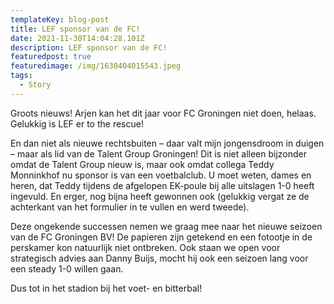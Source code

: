 ```yaml
---
templateKey: blog-post
title: LEF sponsor van de FC!
date: 2021-11-30T14:04:28.101Z
description: LEF sponsor van de FC!
featuredpost: true
featuredimage: /img/1630404015543.jpeg
tags:
  - Story
---
```

Groots nieuws! Arjen kan het dit jaar voor FC Groningen niet doen, helaas. Gelukkig is LEF er to the rescue!

En dan niet als nieuwe rechtsbuiten – daar valt mijn jongensdroom in duigen – maar als lid van de Talent Group Groningen! Dit is niet alleen bijzonder omdat de Talent Group nieuw is, maar ook omdat collega Teddy Monninkhof nu sponsor is van een voetbalclub. U moet weten, dames en heren, dat Teddy tijdens de afgelopen EK-poule bij alle uitslagen 1-0 heeft ingevuld. En erger, nog bijna heeft gewonnen ook (gelukkig vergat ze de achterkant van het formulier in te vullen en werd tweede).

Deze ongekende successen nemen we graag mee naar het nieuwe seizoen van de FC Groningen BV! De papieren zijn getekend en een fotootje in de perskamer kon natuurlijk niet ontbreken. Ook staan we open voor strategisch advies aan Danny Buijs, mocht hij ook een seizoen lang voor een steady 1-0 willen gaan. 

Dus tot in het stadion bij het voet- en bitterbal!